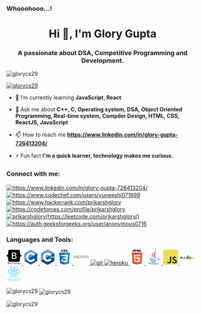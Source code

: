 ### Whooohooo...! 

<h1 align="center">Hi 👋, I'm Glory Gupta</h1>
<h3 align="center">A passionate about DSA, Competitive Programming and Development.</h3>

<p align="left"> <img src="https://komarev.com/ghpvc/?username=glorycs29&label=Profile%20views&color=0e75b6&style=flat" alt="glorycs29" /> </p>

<p align="left"> <a href="https://github.com/ryo-ma/github-profile-trophy"><img src="https://github-profile-trophy.vercel.app/?username=glorycs29" alt="glorycs29" /></a> </p>

- 🌱 I’m currently learning **JavaScript, React**

- 💬 Ask me about **C++, C, Operating system, DSA, Object Oriented Programming, Real-time system, Compiler Design, HTML, CSS, ReactJS, JavaScript**

- 📫 How to reach me **https://www.linkedin.com/in/glory-gupta-726413204/**

- ⚡ Fun fact **I'm a quick learner, technology makes me curious.**

<h3 align="left">Connect with me:</h3>
<p align="left">
<a href="https://linkedin.com/in/https://www.linkedin.com/in/glory-gupta-726413204/" target="blank"><img align="center" src="https://raw.githubusercontent.com/rahuldkjain/github-profile-readme-generator/master/src/images/icons/Social/linked-in-alt.svg" alt="https://www.linkedin.com/in/glory-gupta-726413204/" height="30" width="40" /></a>
<a href="https://www.codechef.com/users/https://www.codechef.com/users/yuneeshi071999" target="blank"><img align="center" src="https://cdn.jsdelivr.net/npm/simple-icons@3.1.0/icons/codechef.svg" alt="https://www.codechef.com/users/yuneeshi071999" height="30" width="40" /></a>
<a href="https://www.hackerrank.com/https://www.hackerrank.com/prikarshglory" target="blank"><img align="center" src="https://raw.githubusercontent.com/rahuldkjain/github-profile-readme-generator/master/src/images/icons/Social/hackerrank.svg" alt="https://www.hackerrank.com/prikarshglory" height="30" width="40" /></a>
<a href="https://codeforces.com/profile/https://codeforces.com/profile/prikarshglory" target="blank"><img align="center" src="https://raw.githubusercontent.com/rahuldkjain/github-profile-readme-generator/master/src/images/icons/Social/codeforces.svg" alt="https://codeforces.com/profile/prikarshglory" height="30" width="40" /></a>
<a href="https://www.leetcode.com/prikarshglory(https://leetcode.com/prikarshglory/)" target="blank"><img align="center" src="https://raw.githubusercontent.com/rahuldkjain/github-profile-readme-generator/master/src/images/icons/Social/leet-code.svg" alt="prikarshglory(https://leetcode.com/prikarshglory/)" height="30" width="40" /></a>
<a href="https://auth.geeksforgeeks.org/user/https://auth.geeksforgeeks.org/user/anonymous0716" target="blank"><img align="center" src="https://raw.githubusercontent.com/rahuldkjain/github-profile-readme-generator/master/src/images/icons/Social/geeks-for-geeks.svg" alt="https://auth.geeksforgeeks.org/user/anonymous0716" height="30" width="40" /></a>
</p>

<h3 align="left">Languages and Tools:</h3>
<p align="left"> <a href="https://getbootstrap.com" target="_blank" rel="noreferrer"> <img src="https://raw.githubusercontent.com/devicons/devicon/master/icons/bootstrap/bootstrap-plain-wordmark.svg" alt="bootstrap" width="40" height="40"/> </a> <a href="https://www.cprogramming.com/" target="_blank" rel="noreferrer"> <img src="https://raw.githubusercontent.com/devicons/devicon/master/icons/c/c-original.svg" alt="c" width="40" height="40"/> </a> <a href="https://www.w3schools.com/cpp/" target="_blank" rel="noreferrer"> <img src="https://raw.githubusercontent.com/devicons/devicon/master/icons/cplusplus/cplusplus-original.svg" alt="cplusplus" width="40" height="40"/> </a> <a href="https://www.w3schools.com/css/" target="_blank" rel="noreferrer"> <img src="https://raw.githubusercontent.com/devicons/devicon/master/icons/css3/css3-original-wordmark.svg" alt="css3" width="40" height="40"/> </a> <a href="https://expressjs.com" target="_blank" rel="noreferrer"> <img src="https://raw.githubusercontent.com/devicons/devicon/master/icons/express/express-original-wordmark.svg" alt="express" width="40" height="40"/> </a> <a href="https://git-scm.com/" target="_blank" rel="noreferrer"> <img src="https://www.vectorlogo.zone/logos/git-scm/git-scm-icon.svg" alt="git" width="40" height="40"/> </a> <a href="https://heroku.com" target="_blank" rel="noreferrer"> <img src="https://www.vectorlogo.zone/logos/heroku/heroku-icon.svg" alt="heroku" width="40" height="40"/> </a> <a href="https://www.w3.org/html/" target="_blank" rel="noreferrer"> <img src="https://raw.githubusercontent.com/devicons/devicon/master/icons/html5/html5-original-wordmark.svg" alt="html5" width="40" height="40"/> </a> <a href="https://www.java.com" target="_blank" rel="noreferrer"> <img src="https://raw.githubusercontent.com/devicons/devicon/master/icons/java/java-original.svg" alt="java" width="40" height="40"/> </a> <a href="https://developer.mozilla.org/en-US/docs/Web/JavaScript" target="_blank" rel="noreferrer"> <img src="https://raw.githubusercontent.com/devicons/devicon/master/icons/javascript/javascript-original.svg" alt="javascript" width="40" height="40"/> </a> <a href="https://nodejs.org" target="_blank" rel="noreferrer"> <img src="https://raw.githubusercontent.com/devicons/devicon/master/icons/nodejs/nodejs-original-wordmark.svg" alt="nodejs" width="40" height="40"/> </a> <a href="https://reactjs.org/" target="_blank" rel="noreferrer"> <img src="https://raw.githubusercontent.com/devicons/devicon/master/icons/react/react-original-wordmark.svg" alt="react" width="40" height="40"/> </a> </p>

<p><img align="left" src="https://github-readme-stats.vercel.app/api/top-langs?username=glorycs29&show_icons=true&locale=en&layout=compact" alt="glorycs29" /></p>

<p>&nbsp;<img align="center" src="https://github-readme-stats.vercel.app/api?username=glorycs29&show_icons=true&locale=en" alt="glorycs29" /></p>

<p><img align="center" src="https://github-readme-streak-stats.herokuapp.com/?user=glorycs29&" alt="glorycs29" /></p>
